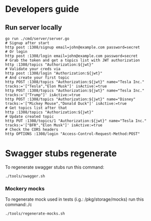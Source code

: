 # Developers guide

## Run server locally

```shell
go run ./cmd/server/server.go
# Signup after start
http post :1308/signup email=john@example.com password=secret
# Or login
http post :1308/login email=john@example.com password=secret
# Grab the token and get a topics list with JWT authorization
http :1308/topics "Authorization:${jwt}"
# Validate your creds via
http post :1308/login "Authorization:${jwt}"
# And create your first topic
http POST :1308/topics "Authorization:${jwt}" name="Tesla Inc." tracks:='["Tesla","Elon Musk"]' isActive:=true
http POST :1308/topics "Authorization:${jwt}" name="Tesla Inc." tracks:='["Trump"]' isActive:=true
http POST :1308/topics "Authorization:${jwt}" name="Disney" tracks:='["Mickey Mouse","Donald Duck"]' isActive:=true
# Get topics list after that
http :1308/topics "Authorization:${jwt}"
# Update created topic
http PUT :1308/topics/1 "Authorization:${jwt}" name="Tesla Inc." tracks:='["BFR","Elon Musk"]' isActive:=true
# Check the CORS headers
http OPTIONS :1308/login "Access-Control-Request-Method:POST"
```

# Swagger stubs regenerate

To regenerate swagger stubs run this command:

```shell
./tools/swagger.sh
```

### Mockery mocks

To regenerate mock used in tests (i.g.: /pkg/storage/mocks) run this command:./c

```shell
./tools/regenerate-mocks.sh
```